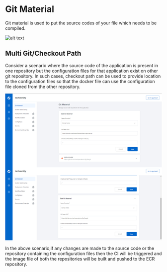 # Git Material
Git material is used to put the source codes of your file which needs to be compiled.

![alt text](https://gitlab.com/devtron/tutorials/blob/master/content/docs/git-material.PNG "Adding multiple git materials")


## Multi Git/Checkout Path
Consider a scenario where the source code of the application is present in one repository but the configuration files for that application exist on other git repository. In such cases, checkout path can be used to provide location to the configuration files so that the docker file can use the configuration file cloned from the other repository.


![alt text](./combo.jpg "Adding multiple git materials")


In the above scenario,if any changes are made to the source code or the repository containing the configuration files then the CI will be triggered and the image file of both the repositories will be built and pushed to the ECR repository.